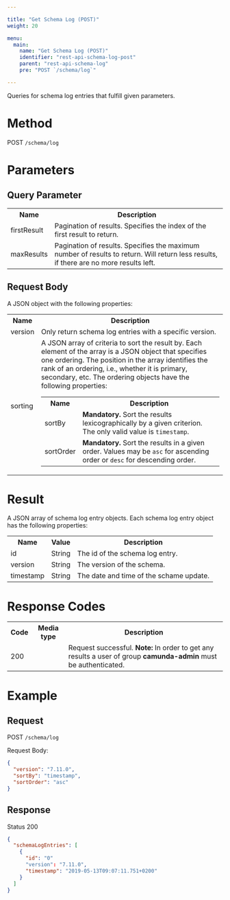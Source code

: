 ```yaml
---

title: "Get Schema Log (POST)"
weight: 20

menu:
  main:
    name: "Get Schema Log (POST)"
    identifier: "rest-api-schema-log-post"
    parent: "rest-api-schema-log"
    pre: "POST `/schema/log`"

---
```


Queries for schema log entries that fulfill given parameters.

# Method

POST `/schema/log`

# Parameters

## Query Parameter
<table class="table table-striped">
  <tr>
    <th>Name</th>
    <th>Description</th>
  </tr>
  <tr>
    <td>firstResult</td>
    <td>Pagination of results. Specifies the index of the first result to return.</td>
  </tr>
  <tr>
    <td>maxResults</td>
    <td>Pagination of results. Specifies the maximum number of results to return. Will return less results, if there are no more results left.</td>
  </tr>
</table>

## Request Body

A JSON object with the following properties:

<table class="table table-striped">
  <tr>
    <th>Name</th>
    <th>Description</th>
  </tr>
  <tr>
    <td>version</td>
    <td>Only return schema log entries with a specific version.<br>
  </tr>
  <tr>
    <td>sorting</td>
    <td>
        A JSON array of criteria to sort the result by. Each element of the array is a JSON object that specifies one ordering. The position in the array identifies the rank of an ordering, i.e., whether it is primary, secondary, etc. The ordering objects have the following properties:
      <table class="table table-striped">
        <tr>
          <th>Name</th>
          <th>Description</th>
        </tr>
        <tr>
          <td>sortBy</td>
          <td><b>Mandatory.</b> Sort the results lexicographically by a given criterion. The only valid value is <code>timestamp</code>.</td>
        </tr>
        <tr>
          <td>sortOrder</td>
          <td><b>Mandatory.</b> Sort the results in a given order. Values may be <code>asc</code> for ascending order or <code>desc</code> for descending order.
        </tr>
      </table>
    </td>
  </tr>
</table>

# Result

A JSON array of schema log entry objects.
Each schema log entry object has the following properties:

<table class="table table-striped">
  <tr>
    <th>Name</th>
    <th>Value</th>
    <th>Description</th>
  </tr>
  <tr>
    <td>id</td>
    <td>String</td>
    <td>The id of the schema log entry.</td>
  </tr>
  <tr>
    <td>version</td>
    <td>String</td>
    <td>The version of the schema.</td>
  </tr>
  <tr>
    <td>timestamp</td>
    <td>String</td>
    <td>The date and time of the schame update.</td>
  </tr>
</table>

# Response Codes

<table class="table table-striped">
  <tr>
    <th>Code</th>
    <th>Media type</th>
    <th>Description</th>
  </tr>
  <tr>
    <td>200</td>
    <td></td>
    <td>Request successful. <b>Note:</b> In order to get any results a user of group <b>camunda-admin</b> must be authenticated.</td>
  </tr>
</table>

# Example

## Request

POST `/schema/log`

Request Body:

```json
{
  "version": "7.11.0",
  "sortBy": "timestamp",
  "sortOrder": "asc" 
}
```


## Response

Status 200

```json
{
  "schemaLogEntries": [
    {
      "id": "0"
      "version": "7.11.0",
      "timestamp": "2019-05-13T09:07:11.751+0200"
    }
  ]
}
```